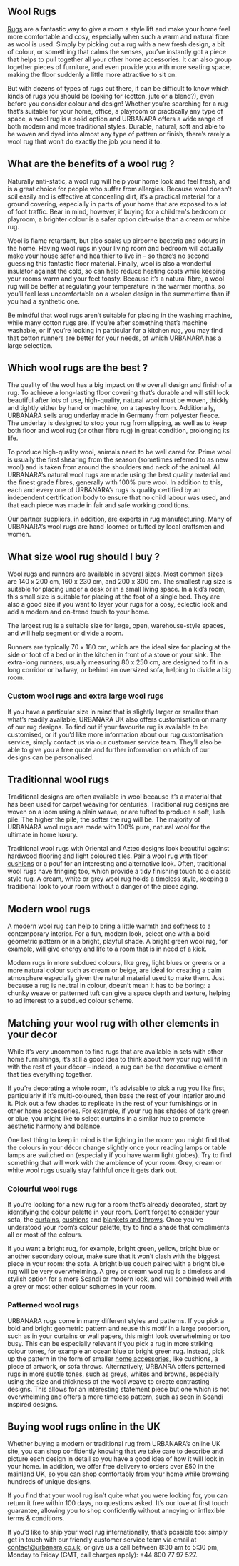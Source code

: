 ## Wool Rugs

[Rugs](https://www.urbanara.co.uk/rugs-runners) are a fantastic way to give a room a style lift and make your home feel more comfortable and cosy, especially when such a warm and natural fibre as wool is used. Simply by picking out a rug with a new fresh design, a bit of colour, or something that calms the senses, you’ve instantly got a piece that helps to pull together all your other home accessories. It can also group together pieces of furniture, and even provide you with more seating space, making the floor suddenly a little more attractive to sit on.

But with dozens of types of rugs out there, it can be difficult to know which kinds of rugs you should be looking for (cotton, jute or a blend?), even before you consider colour and design! Whether you’re searching for a rug that’s suitable for your home, office, a playroom or practically any type of space, a wool rug is a solid option and URBANARA offers a wide range of both modern and more traditional styles. Durable, natural, soft and able to be woven and dyed into almost any type of pattern or finish, there’s rarely a wool rug that won’t do exactly the job you need it to.

## What are the benefits of a wool rug ?

Naturally anti-static, a wool rug will help your home look and feel fresh, and is a great choice for people who suffer from allergies. Because wool doesn’t soil easily and is effective at concealing dirt, it’s a practical material for a ground covering, especially in parts of your home that are exposed to a lot of foot traffic. Bear in mind, however, if buying for a children's bedroom or playroom, a brighter colour is a safer option dirt-wise than a cream or white rug.

Wool is flame retardant, but also soaks up airborne bacteria and odours in the home. Having wool rugs in your living room and bedroom will actually make your house safer and healthier to live in – so there’s no second guessing this fantastic floor material. Finally, wool is also a wonderful insulator against the cold, so can help reduce heating costs while keeping your rooms warm and your feet toasty. Because it’s a natural fibre, a wool rug will be better at regulating your temperature in the warmer months, so you’ll feel less uncomfortable on a woolen design in the summertime than if you had a synthetic one.

Be mindful that wool rugs aren’t suitable for placing in the washing machine, while many cotton rugs are. If you’re after something that’s machine washable, or if you’re looking in particular for a kitchen rug, you may find that cotton runners are better for your needs, of which URBANARA has a large selection.

## Which wool rugs are the best ?

The quality of the wool has a big impact on the overall design and finish of a rug. To achieve a long-lasting floor covering that’s durable and will still look beautiful after lots of use, high-quality, natural wool must be woven, thickly and tightly either by hand or machine, on a tapestry loom. Additionally, URBANARA sells arug underlay made in Germany from polyester fleece. The underlay is designed to stop your rug from slipping, as well as to keep both floor and wool rug (or other fibre rug) in great condition, prolonging its life.

To produce high-quality wool, animals need to be well cared for. Prime wool is usually the first shearing from the season (sometimes referred to as new wool) and is taken from around the shoulders and neck of the animal. All URBANARA’s natural wool rugs are made using the best quality material and the finest grade fibres, generally with 100% pure wool. In addition to this, each and every one of URBANARA’s rugs is quality certified by an independent certification body to ensure that no child labour was used, and that each piece was made in fair and safe working conditions.

Our partner suppliers, in addition, are experts in rug manufacturing. Many of URBANARA’s wool rugs are hand-loomed or tufted by local craftsmen and women.

## What size wool rug should I buy ?

Wool rugs and runners are available in several sizes. Most common sizes are 140 x 200 cm, 160 x 230 cm, and 200 x 300 cm. The smallest rug size is suitable for placing under a desk or in a small living space. In a kid’s room, this small size is suitable for placing at the foot of a single bed. They are also a good size if you want to layer your rugs for a cosy, eclectic look and add a modern and on-trend touch to your home.

The largest rug is a suitable size for large, open, warehouse-style spaces, and will help segment or divide a room.

Runners are typically 70 x 180 cm, which are the ideal size for placing at the side or foot of a bed or in the kitchen in front of a stove or your sink. The extra-long runners, usually measuring 80 x 250 cm, are designed to fit in a long corridor or hallway, or behind an oversized sofa, helping to divide a big room.

### Custom wool rugs and extra large wool rugs

If you have a particular size in mind that is slightly larger or smaller than what’s readily available, URBANARA UK also offers customisation on many of our rug designs. To find out if your favourite rug is available to be customised, or if you’d like more information about our rug customisation service, simply contact us via our customer service team. They’ll also be able to give you a free quote and further information on which of our designs can be personalised.

## Traditionnal wool rugs

Traditional designs are often available in wool because it’s a material that has been used for carpet weaving for centuries. Traditional rug designs are woven on a loom using a plain weave, or are tufted to produce a soft, lush pile. The higher the pile, the softer the rug will be. The majority of URBANARA wool rugs are made with 100% pure, natural wool for the ultimate in home luxury.

Traditional wool rugs with Oriental and Aztec designs look beautiful against hardwood flooring and light coloured tiles. Pair a wool rug with floor [cushions](https://www.urbanara.co.uk/cushions) or a pouf for an interesting and alternative look. Often, traditional wool rugs have fringing too, which provide a tidy finishing touch to a classic style rug. A cream, white or grey wool rug holds a timeless style, keeping a traditional look to your room without a danger of the piece aging.

## Modern wool rugs

A modern wool rug can help to bring a little warmth and softness to a contemporary interior. For a fun, modern look, select one with a bold geometric pattern or in a bright, playful shade. A bright green wool rug, for example, will give energy and life to a room that is in need of a kick.

Modern rugs in more subdued colours, like grey, light blues or greens or a more natural colour such as cream or beige, are ideal for creating a calm atmosphere especially given the natural material used to make them. Just because a rug is neutral in colour, doesn’t mean it has to be boring: a chunky weave or patterned tuft can give a space depth and texture, helping to ad interest to a subdued colour scheme.

## Matching your wool rug with other elements in your decor

While it’s very uncommon to find rugs that are available in sets with other home furnishings, it’s still a good idea to think about how your rug will fit in with the rest of your décor – indeed, a rug can be the decorative element that ties everything together.

If you’re decorating a whole room, it’s advisable to pick a rug you like first, particularly if it’s multi-coloured, then base the rest of your interior around it. Pick out a few shades to replicate in the rest of your furnishings or in other home accessories. For example, if your rug has shades of dark green or blue, you might like to select curtains in a similar hue to promote aesthetic harmony and balance.

One last thing to keep in mind is the lighting in the room: you might find that the colours in your décor change slightly once your reading lamps or table lamps are switched on (especially if you have warm light globes). Try to find something that will work with the ambience of your room. Grey, cream or white wool rugs usually stay faithful once it gets dark out.

### Colourful wool rugs

If you’re looking for a new rug for a room that’s already decorated, start by identifying the colour palette in your room. Don’t forget to consider your sofa, the [curtains](https://www.urbanara.co.uk/curtains), [cushions](https://www.urbanara.co.uk/cushions) and [blankets and throws](https://www.urbanara.co.uk/blankets-throws). Once you’ve understood your room’s colour palette, try to find a shade that compliments all or most of the colours.

If you want a bright rug, for example, bright green, yellow, bright blue or another secondary colour, make sure that it won’t clash with the biggest piece in your room: the sofa. A bright blue couch paired with a bright blue rug will be very overwhelming. A grey or cream wool rug is a timeless and stylish option for a more Scandi or modern look, and will combined well with a grey or most other colour schemes in your room.

### Patterned wool rugs

URBANARA rugs come in many different styles and patterns. If you pick a bold and bright geometric pattern and reuse this motif in a large proportion, such as in your curtains or wall papers, this might look overwhelming or too busy. This can be especially relevant if you pick a rug in more striking colour tones, for example an ocean blue or bright green rug. Instead, pick up the pattern in the form of smaller [home accessories](https://www.urbanara.co.uk/home-accessories), like cushions, a piece of artwork, or sofa throws. Alternatively, URBANRA offers patterned rugs in more subtle tones, such as greys, whites and browns, especially using the size and thickness of the wool weave to create contrasting designs. This allows for an interesting statement piece but one which is not overwhelming and offers a more timeless pattern, such as seen in Scandi inspired designs.

## Buying wool rugs online in the UK

Whether buying a modern or traditional rug from URBANARA’s online UK site, you can shop confidently knowing that we take care to describe and picture each design in detail so you have a good idea of how it will look in your home. In addition, we offer free delivery to orders over £50 in the mainland UK, so you can shop comfortably from your home while browsing hundreds of unique designs.

If you find that your wool rug isn’t quite what you were looking for, you can return it free within 100 days, no questions asked. It’s our love at first touch guarantee, allowing you to shop confidently without annoying or inflexible terms & conditions.

If you’d like to ship your wool rug internationally, that’s possible too: simply get in touch with our friendly customer service team via email at contact@urbanara.co.uk, or give us a call between 8:30 am to 5:30 pm, Monday to Friday (GMT, call charges apply): +44 800 77 97 527.
